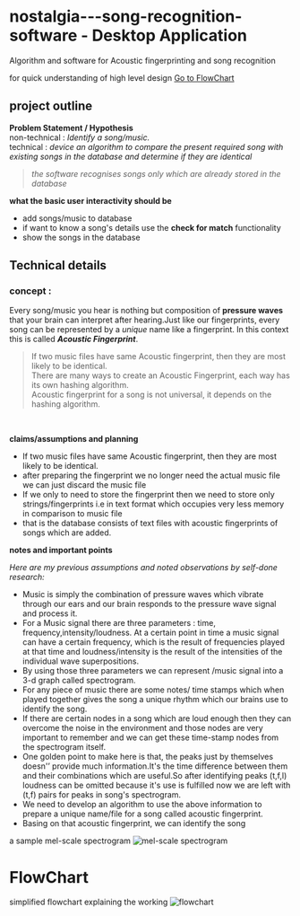 # nostalgia---song-recognition-software - Desktop Application 

Algorithm and software for Acoustic fingerprinting and song recognition

for quick understanding of high level design [Go to FlowChart](#FlowChart)


## project outline <br/>
**Problem Statement / Hypothesis** 
<br/>
non-technical : *Identify a song/music.*
<br/>
technical : *device an algorithm to compare the present required song with existing songs in the database and determine if they are identical*


> *the software recognises songs only which are already stored in the database*

**what the basic user interactivity should be**
<br/>
- add songs/music to database
- if want to know a song's details use the **check for match** functionality 
- show the songs in the database

## Technical details

### concept :
Every song/music you hear is nothing but composition of **pressure waves** that your brain can interpret after hearing.Just like our fingerprints, every song can be represented by a *unique* name like a fingerprint.
In this context this is called ***Acoustic Fingerprint***.
<br/> 
> If two music files have same Acoustic fingerprint, then they are most likely to be identical. 
<br/>There are many ways to create an Acoustic Fingerprint, each way has its own hashing algorithm.<br/>
> Acoustic fingerprint for a song is not universal, it depends on the hashing algorithm.
<br/>

**claims/assumptions and planning**
- If two music files have same Acoustic fingerprint, then they are most likely to be identical. 
- after preparing the fingerprint we no longer need the actual music file we can just discard the music file
- If we only to need to store the fingerprint then we need to store only strings/fingerprints i.e in text format which occupies very
less memory in comparison to music file
- that is the database consists of text files with acoustic fingerprints of songs which are added.

**notes and important points**

*Here are my previous assumptions and noted observations by self-done research:* 
- Music is simply the combination of pressure waves which vibrate through our ears and our brain
responds to the pressure wave signal and process it.
- For a Music signal there are three parameters : time, frequency,intensity/loudness. At a certain
point in time a music signal can have a certain frequency, which is the result of frequencies played at that time and loudness/intensity is the result of the intensities of the individual wave superpositions.
- By using those three parameters we can represent /music signal into a 3-d graph called spectrogram.
- For any piece of music there are some notes/ time stamps which when played together gives the song a unique rhythm which our brains use to identify the song.
- If there are certain nodes in a song which are loud enough then they can overcome the noise in the environment and those nodes are very important to remember and we can get these time-stamp nodes from the spectrogram itself.
- One golden point to make here is that, the peaks just by themselves doesn'’ provide much information.It's the time difference between them and their combinations which are useful.So after identifying peaks (t,f,l) loudness can be omitted because it's use is fulfilled now we are left with (t,f) pairs for peaks in song's spectrogram.
- We need to develop an algorithm to use the above information to prepare a unique name/file for a song called acoustic fingerprint.
- Basing on that acoustic fingerprint, we can identify the song

a sample mel-scale spectrogram 
![mel-scale spectrogram](https://miro.medium.com/max/768/1*MoiYQrW3Qaft6lfPQYbUbw.png)

# FlowChart

simplified flowchart explaining the working
![flowchart](https://github.com/khalil192/nostalgia-song-recognition-software/blob/master/nostalgia/nostalgia_flow_chart.png)





